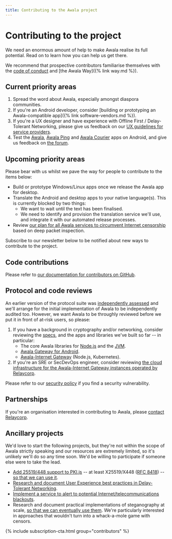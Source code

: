 ```yaml
---
title: Contributing to the Awala project
---
```


# Contributing to the project

We need an enormous amount of help to make Awala realise its full potential. Read on to learn how you can help us get there.

We recommend that prospective contributors familiarise themselves with the [code of conduct](https://github.com/relaycorp/.github/blob/master/CODE_OF_CONDUCT.md) and [the Awala Way]({% link way.md %}).

## Current priority areas

1. Spread the word about Awala, especially amongst diaspora communities.
1. If you're an Android developer, consider [building or prototyping an Awala-compatible app]({% link software-vendors.md %}).
1. If you're a UX designer and have experience with Offline First / Delay-Tolerant Networking, please give us feedback on our [UX guidelines for service providers](https://awala.dev/ux).
1. Test the [Awala](https://play.google.com/store/apps/details?id=tech.relaycorp.gateway), [Awala Ping](https://play.google.com/store/apps/details?id=tech.relaycorp.ping) and [Awala Courier](https://play.google.com/store/apps/details?id=tech.relaycorp.courier) apps on Android, and give us feedback on [the forum](https://www.reddit.com/r/Awala).

## Upcoming priority areas

Please bear with us whilst we pave the way for people to contribute to the items below:

- Build or prototype Windows/Linux apps once we release the Awala app for desktop.
- Translate the Android and desktop apps to your native language(s). This is currently blocked by two things:
  - We want to wait until the text has been finalised.
  - We need to identify and provision the translation service we'll use, and integrate it with our automated release processes.
- Review [our plan for all Awala services to circumvent Internet censorship](https://github.com/relaycorp/relayverse/issues/4) based on deep packet inspection.

Subscribe to our newsletter below to be notified about new ways to contribute to the project.

## Code contributions

Please refer to [our documentation for contributors on GitHub](https://github.com/relaycorp/.github/blob/master/CONTRIBUTING.md).

## Protocol and code reviews

An earlier version of the protocol suite was [independently assessed](../archives/security-audit-2019-03.pdf) and we'll arrange for the initial implementation of Awala to be independently audited too. However, we want Awala to be throughly reviewed before we put it in front of at-risk users, so please:

1. If you have a background in cryptography and/or networking, consider reviewing the [specs](https://specs.awala.network/), and the apps and libraries we've built so far -- in particular:
    - The core Awala libraries for [Node.js](https://github.com/relaycorp/relaynet-core-js) and the [JVM](https://github.com/relaycorp/relaynet-jvm).
    - [Awala Gateway for Android](https://github.com/relaycorp/relaynet-gateway-android).
    - [Awala-Internet Gateway](https://github.com/relaycorp/relaynet-internet-gateway) (Node.js, Kubernetes).
1. If you're an SRE or SecDevOps engineer, consider reviewing [the cloud infrastructure for the Awala-Internet Gateway instances operated by Relaycorp](https://github.com/relaycorp/cloud-gateway).

Please refer to our [security policy](https://github.com/relaycorp/.github/blob/master/SECURITY.md) if you find a security vulnerability.

## Partnerships

If you're an organisation interested in contributing to Awala, please [contact Relaycorp](https://relaycorp.tech).

## Ancillary projects

We'd love to start the following projects, but they're not within the scope of Awala strictly speaking and our resources are extremely limited, so it's unlikely we'll do so any time soon. We'd be willing to participate if someone else were to take the lead.

- [Add 25519/448 support to PKI.js](https://github.com/PeculiarVentures/PKI.js/issues/89) -- at least X25519/X448 ([RFC 8418](https://datatracker.ietf.org/doc/html/rfc8418)) -- [so that we can use it](https://github.com/AwalaApp/specs/issues/21).
- [Research and document User Experience best practices in Delay-Tolerant Networking](https://github.com/relaycorp/relayverse/issues/26).
- [Implement a service to alert to potential Internet/telecommunications blackouts](https://github.com/relaycorp/relayverse/issues/9).
- Research and document practical implementations of steganography at scale, [so that we can eventually use them](https://github.com/relaynet/specs/issues/44). We're particularly interested in approaches that wouldn't turn into a whack-a-mole game with censors.

{% include subscription-cta.html group="contributors" %}
